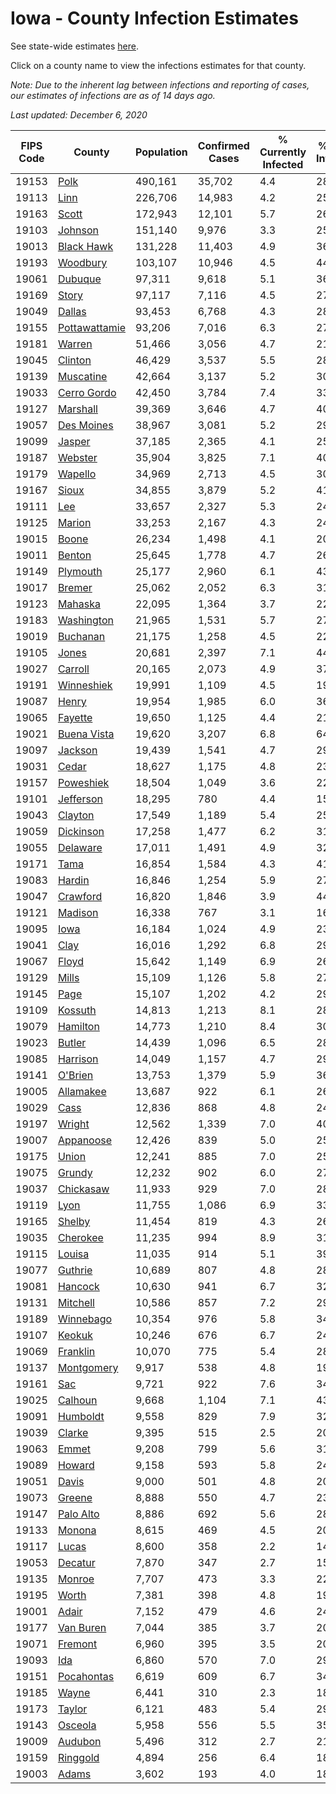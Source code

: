 # Iowa - County Infection Estimates

See state-wide estimates [here](/infections/us-ia).

Click on a county name to view the infections estimates for that county.

*Note: Due to the inherent lag between infections and reporting of cases, our estimates of infections are as of 14 days ago.*

*Last updated: December 6, 2020*

|   FIPS Code |                         County |   Population |   Confirmed Cases |   % Currently Infected |   % Total Infected |
|-------------|--------------------------------|--------------|-------------------|------------------------|--------------------|
|       19153 |                   [Polk](polk) |      490,161 |            35,702 |                    4.4 |               28.3 |
|       19113 |                   [Linn](linn) |      226,706 |            14,983 |                    4.2 |               25.7 |
|       19163 |                 [Scott](scott) |      172,943 |            12,101 |                    5.7 |               26.0 |
|       19103 |             [Johnson](johnson) |      151,140 |             9,976 |                    3.3 |               25.8 |
|       19013 |       [Black Hawk](black-hawk) |      131,228 |            11,403 |                    4.9 |               36.0 |
|       19193 |           [Woodbury](woodbury) |      103,107 |            10,946 |                    4.5 |               44.0 |
|       19061 |             [Dubuque](dubuque) |       97,311 |             9,618 |                    5.1 |               36.7 |
|       19169 |                 [Story](story) |       97,117 |             7,116 |                    4.5 |               27.3 |
|       19049 |               [Dallas](dallas) |       93,453 |             6,768 |                    4.3 |               28.9 |
|       19155 | [Pottawattamie](pottawattamie) |       93,206 |             7,016 |                    6.3 |               27.2 |
|       19181 |               [Warren](warren) |       51,466 |             3,056 |                    4.7 |               21.9 |
|       19045 |             [Clinton](clinton) |       46,429 |             3,537 |                    5.5 |               28.2 |
|       19139 |         [Muscatine](muscatine) |       42,664 |             3,137 |                    5.2 |               30.1 |
|       19033 |     [Cerro Gordo](cerro-gordo) |       42,450 |             3,784 |                    7.4 |               33.0 |
|       19127 |           [Marshall](marshall) |       39,369 |             3,646 |                    4.7 |               40.3 |
|       19057 |       [Des Moines](des-moines) |       38,967 |             3,081 |                    5.2 |               29.1 |
|       19099 |               [Jasper](jasper) |       37,185 |             2,365 |                    4.1 |               25.0 |
|       19187 |             [Webster](webster) |       35,904 |             3,825 |                    7.1 |               40.4 |
|       19179 |             [Wapello](wapello) |       34,969 |             2,713 |                    4.5 |               30.7 |
|       19167 |                 [Sioux](sioux) |       34,855 |             3,879 |                    5.2 |               41.1 |
|       19111 |                     [Lee](lee) |       33,657 |             2,327 |                    5.3 |               24.7 |
|       19125 |               [Marion](marion) |       33,253 |             2,167 |                    4.3 |               24.1 |
|       19015 |                 [Boone](boone) |       26,234 |             1,498 |                    4.1 |               20.8 |
|       19011 |               [Benton](benton) |       25,645 |             1,778 |                    4.7 |               26.3 |
|       19149 |           [Plymouth](plymouth) |       25,177 |             2,960 |                    6.1 |               43.0 |
|       19017 |               [Bremer](bremer) |       25,062 |             2,052 |                    6.3 |               31.2 |
|       19123 |             [Mahaska](mahaska) |       22,095 |             1,364 |                    3.7 |               22.9 |
|       19183 |       [Washington](washington) |       21,965 |             1,531 |                    5.7 |               27.8 |
|       19019 |           [Buchanan](buchanan) |       21,175 |             1,258 |                    4.5 |               22.1 |
|       19105 |                 [Jones](jones) |       20,681 |             2,397 |                    7.1 |               44.6 |
|       19027 |             [Carroll](carroll) |       20,165 |             2,073 |                    4.9 |               37.6 |
|       19191 |       [Winneshiek](winneshiek) |       19,991 |             1,109 |                    4.5 |               19.8 |
|       19087 |                 [Henry](henry) |       19,954 |             1,985 |                    6.0 |               36.1 |
|       19065 |             [Fayette](fayette) |       19,650 |             1,125 |                    4.4 |               21.3 |
|       19021 |     [Buena Vista](buena-vista) |       19,620 |             3,207 |                    6.8 |               64.1 |
|       19097 |             [Jackson](jackson) |       19,439 |             1,541 |                    4.7 |               29.0 |
|       19031 |                 [Cedar](cedar) |       18,627 |             1,175 |                    4.8 |               23.5 |
|       19157 |         [Poweshiek](poweshiek) |       18,504 |             1,049 |                    3.6 |               22.1 |
|       19101 |         [Jefferson](jefferson) |       18,295 |               780 |                    4.4 |               15.8 |
|       19043 |             [Clayton](clayton) |       17,549 |             1,189 |                    5.4 |               25.0 |
|       19059 |         [Dickinson](dickinson) |       17,258 |             1,477 |                    6.2 |               31.4 |
|       19055 |           [Delaware](delaware) |       17,011 |             1,491 |                    4.9 |               32.3 |
|       19171 |                   [Tama](tama) |       16,854 |             1,584 |                    4.3 |               41.3 |
|       19083 |               [Hardin](hardin) |       16,846 |             1,254 |                    5.9 |               27.3 |
|       19047 |           [Crawford](crawford) |       16,820 |             1,846 |                    3.9 |               44.3 |
|       19121 |             [Madison](madison) |       16,338 |               767 |                    3.1 |               16.7 |
|       19095 |                   [Iowa](iowa) |       16,184 |             1,024 |                    4.9 |               23.6 |
|       19041 |                   [Clay](clay) |       16,016 |             1,292 |                    6.8 |               29.0 |
|       19067 |                 [Floyd](floyd) |       15,642 |             1,149 |                    6.9 |               26.6 |
|       19129 |                 [Mills](mills) |       15,109 |             1,126 |                    5.8 |               27.3 |
|       19145 |                   [Page](page) |       15,107 |             1,202 |                    4.2 |               29.7 |
|       19109 |             [Kossuth](kossuth) |       14,813 |             1,213 |                    8.1 |               28.9 |
|       19079 |           [Hamilton](hamilton) |       14,773 |             1,210 |                    8.4 |               30.7 |
|       19023 |               [Butler](butler) |       14,439 |             1,096 |                    6.5 |               28.1 |
|       19085 |           [Harrison](harrison) |       14,049 |             1,157 |                    4.7 |               29.6 |
|       19141 |             [O'Brien](o'brien) |       13,753 |             1,379 |                    5.9 |               36.6 |
|       19005 |         [Allamakee](allamakee) |       13,687 |               922 |                    6.1 |               26.6 |
|       19029 |                   [Cass](cass) |       12,836 |               868 |                    4.8 |               24.4 |
|       19197 |               [Wright](wright) |       12,562 |             1,339 |                    7.0 |               40.2 |
|       19007 |         [Appanoose](appanoose) |       12,426 |               839 |                    5.0 |               25.2 |
|       19175 |                 [Union](union) |       12,241 |               885 |                    7.0 |               25.4 |
|       19075 |               [Grundy](grundy) |       12,232 |               902 |                    6.0 |               27.9 |
|       19037 |         [Chickasaw](chickasaw) |       11,933 |               929 |                    7.0 |               28.5 |
|       19119 |                   [Lyon](lyon) |       11,755 |             1,086 |                    6.9 |               33.9 |
|       19165 |               [Shelby](shelby) |       11,454 |               819 |                    4.3 |               26.6 |
|       19035 |           [Cherokee](cherokee) |       11,235 |               994 |                    8.9 |               31.4 |
|       19115 |               [Louisa](louisa) |       11,035 |               914 |                    5.1 |               39.1 |
|       19077 |             [Guthrie](guthrie) |       10,689 |               807 |                    4.8 |               28.1 |
|       19081 |             [Hancock](hancock) |       10,630 |               941 |                    6.7 |               32.3 |
|       19131 |           [Mitchell](mitchell) |       10,586 |               857 |                    7.2 |               29.9 |
|       19189 |         [Winnebago](winnebago) |       10,354 |               976 |                    5.8 |               34.4 |
|       19107 |               [Keokuk](keokuk) |       10,246 |               676 |                    6.7 |               24.1 |
|       19069 |           [Franklin](franklin) |       10,070 |               775 |                    5.4 |               28.7 |
|       19137 |       [Montgomery](montgomery) |        9,917 |               538 |                    4.8 |               19.1 |
|       19161 |                     [Sac](sac) |        9,721 |               922 |                    7.6 |               34.7 |
|       19025 |             [Calhoun](calhoun) |        9,668 |             1,104 |                    7.1 |               43.4 |
|       19091 |           [Humboldt](humboldt) |        9,558 |               829 |                    7.9 |               32.6 |
|       19039 |               [Clarke](clarke) |        9,395 |               515 |                    2.5 |               20.6 |
|       19063 |                 [Emmet](emmet) |        9,208 |               799 |                    5.6 |               31.8 |
|       19089 |               [Howard](howard) |        9,158 |               593 |                    5.8 |               24.1 |
|       19051 |                 [Davis](davis) |        9,000 |               501 |                    4.8 |               20.7 |
|       19073 |               [Greene](greene) |        8,888 |               550 |                    4.7 |               23.4 |
|       19147 |         [Palo Alto](palo-alto) |        8,886 |               692 |                    5.6 |               28.3 |
|       19133 |               [Monona](monona) |        8,615 |               469 |                    4.5 |               20.0 |
|       19117 |                 [Lucas](lucas) |        8,600 |               358 |                    2.2 |               14.9 |
|       19053 |             [Decatur](decatur) |        7,870 |               347 |                    2.7 |               15.8 |
|       19135 |               [Monroe](monroe) |        7,707 |               473 |                    3.3 |               22.6 |
|       19195 |                 [Worth](worth) |        7,381 |               398 |                    4.8 |               19.6 |
|       19001 |                 [Adair](adair) |        7,152 |               479 |                    4.6 |               24.2 |
|       19177 |         [Van Buren](van-buren) |        7,044 |               385 |                    3.7 |               20.4 |
|       19071 |             [Fremont](fremont) |        6,960 |               395 |                    3.5 |               20.0 |
|       19093 |                     [Ida](ida) |        6,860 |               570 |                    7.0 |               29.2 |
|       19151 |       [Pocahontas](pocahontas) |        6,619 |               609 |                    6.7 |               34.0 |
|       19185 |                 [Wayne](wayne) |        6,441 |               310 |                    2.3 |               18.0 |
|       19173 |               [Taylor](taylor) |        6,121 |               483 |                    5.4 |               29.8 |
|       19143 |             [Osceola](osceola) |        5,958 |               556 |                    5.5 |               35.0 |
|       19009 |             [Audubon](audubon) |        5,496 |               312 |                    2.7 |               21.1 |
|       19159 |           [Ringgold](ringgold) |        4,894 |               256 |                    6.4 |               18.0 |
|       19003 |                 [Adams](adams) |        3,602 |               193 |                    4.0 |               18.8 |